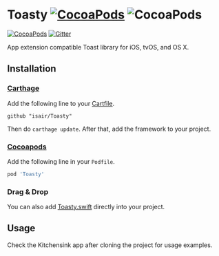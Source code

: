 # Toasty [![CocoaPods](https://img.shields.io/cocoapods/l/Toasty.svg)](https://github.com/isair/Toasty/blob/master/LICENSE) ![CocoaPods](https://img.shields.io/cocoapods/p/Toasty.svg)

[![CocoaPods](https://img.shields.io/cocoapods/v/Toasty.svg)](https://cocoapods.org/pods/Toasty)
[![Gitter](https://badges.gitter.im/JOINCHAT.svg)](https://gitter.im/isair/Toasty?utm_source=badge&utm_medium=badge&utm_campaign=pr-badge&utm_content=badge)

App extension compatible Toast library for iOS, tvOS, and OS X.

## Installation

### [Carthage](https://github.com/Carthage/Carthage#installing-carthage)

Add the following line to your [Cartfile](https://github.com/Carthage/Carthage/blob/master/Documentation/Artifacts.md#cartfile).

```
github "isair/Toasty"
```

Then do `carthage update`. After that, add the framework to your project.

### [Cocoapods](https://github.com/CocoaPods/CocoaPods)

Add the following line in your `Podfile`.

```ruby
pod 'Toasty'
```

### Drag & Drop

You can also add [Toasty.swift](https://raw.githubusercontent.com/isair/Toasty/master/Toasty/Toasty.swift) directly into your project.

## Usage

Check the Kitchensink app after cloning the project for usage examples.
